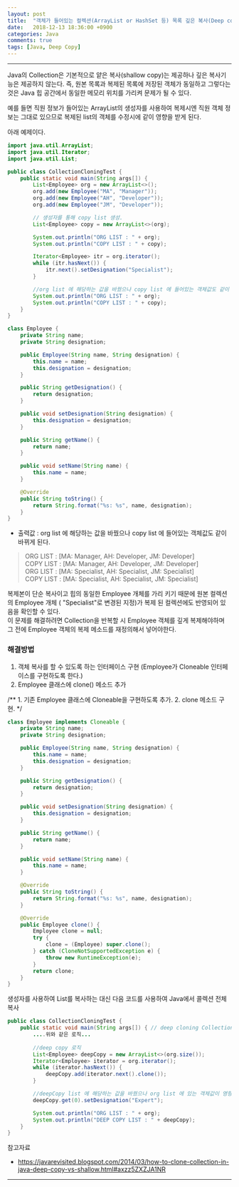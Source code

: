 ```yaml
---
layout: post
title:  "객체가 들어있는 컬렉션(ArrayList or HashSet 등) 목록 깊은 복사(Deep copy) 하기."
date:   2018-12-13 18:36:00 +0900
categories: Java
comments: true
tags: [Java, Deep Copy]
---
```


---

Java의 Collection은 기본적으로 얕은 복사(shallow copy)는 제공하나 깊은 복사기능은 제공하지 않는다.
즉, 원본 목록과 복제된 목록에 저장된 객체가 동일하고 그렇다는것은 Java 힙 공간에서 동일한 메모리 위치를 가리켜 문제가 될 수 있다.

예를 들면 직원 정보가 들어있는 ArrayList의 생성자를 사용하여 복제시엔 직원 객체 정보는 그대로 있으므로 복제된 list의 객체를 수정시에 같이 영향을 받게 된다. 

아래 예제이다.


```java
import java.util.ArrayList;
import java.util.Iterator;
import java.util.List;

public class CollectionCloningTest {
    public static void main(String args[]) { 
        List<Employee> org = new ArrayList<>();
        org.add(new Employee("MA", "Manager"));
        org.add(new Employee("AH", "Developer"));
        org.add(new Employee("JM", "Developer"));

        // 생성자를 통해 copy list 생성.
        List<Employee> copy = new ArrayList<>(org);

        System.out.println("ORG LIST : " + org);
        System.out.println("COPY LIST : " + copy);

        Iterator<Employee> itr = org.iterator();
        while (itr.hasNext()) {
            itr.next().setDesignation("Specialist");
        }

        //org list 에 해당하는 값을 바꿨으나 copy list 에 들어있는 객체값도 같이 바뀌게 된다.
        System.out.println("ORG LIST : " + org);
        System.out.println("COPY LIST : " + copy);
    }
}

class Employee {
    private String name;
    private String designation;

    public Employee(String name, String designation) {
        this.name = name;
        this.designation = designation;
    }

    public String getDesignation() {
        return designation;
    }

    public void setDesignation(String designation) {
        this.designation = designation;
    }

    public String getName() {
        return name;
    }

    public void setName(String name) {
        this.name = name;
    }

    @Override
    public String toString() {
        return String.format("%s: %s", name, designation);
    }
}
```

- 출력값 : org list 에 해당하는 값을 바꿨으나 copy list 에 들어있는 객체값도 같이 바뀌게 된다.
> ORG LIST : [MA: Manager, AH: Developer, JM: Developer]<br>
COPY LIST : [MA: Manager, AH: Developer, JM: Developer]<br>
ORG LIST : [MA: Specialist, AH: Specialist, JM: Specialist]<br>
COPY LIST : [MA: Specialist, AH: Specialist, JM: Specialist]

복제본이 단순 복사이고 힙의 동일한 Employee 개체를 가리 키기 때문에 원본 컬렉션의 Employee 개체 ( "Specialist"로 변경된 지정)가 복제 된 컬렉션에도 반영되어 있음을 확인할 수 있다. 
<br>이 문제를 해결하려면 Collection을 반복할 시 Employee 객체를 깊게 복제해야하며 그 전에 Employee 객체의 복제 메소드를 재정의해서 넣어야한다.

### 해결방법
1) 객체 복사를 할 수 있도록 하는 인터페이스 구현 (Employee가 Cloneable 인터페이스를 구현하도록 한다.)
2) Employee 클래스에 clone() 메소드 추가


/**
	1. 기존 Employee 클래스에 Cloneable을 구현하도록 추가.
	2. clone 메소드 구현.
*/
```java
class Employee implements Cloneable {
    private String name;
    private String designation;

    public Employee(String name, String designation) {
        this.name = name;
        this.designation = designation;
    }

    public String getDesignation() {
        return designation;
    }

    public void setDesignation(String designation) {
        this.designation = designation;
    }

    public String getName() {
        return name;
    }

    public void setName(String name) {
        this.name = name;
    }

    @Override
    public String toString() {
        return String.format("%s: %s", name, designation);
    }

    @Override
    public Employee clone() {
        Employee clone = null;
        try {
            clone = (Employee) super.clone();
        } catch (CloneNotSupportedException e) {
            throw new RuntimeException(e);
        }
        return clone;
    }
}
```

생성자를 사용하여 List를 복사하는 대신 다음 코드를 사용하여 Java에서 콜렉션 전체 복사

```java
public class CollectionCloningTest {
    public static void main(String args[]) { // deep cloning Collection in Java
		....위와 같은 로직...
			
		//deep copy 로직
		List<Employee> deepCopy = new ArrayList<>(org.size());
		Iterator<Employee> iterator = org.iterator();
		while (iterator.hasNext()) {
			deepCopy.add(iterator.next().clone());
		}

		//deepCopy list 에 해당하는 값을 바꿨으나 org list 에 있는 객체값이 영향을 받지 않는다..
		deepCopy.get(0).setDesignation("Expert");

		System.out.println("ORG LIST : " + org);
		System.out.println("DEEP COPY LIST : " + deepCopy);
	}
}

```

참고자료
 - https://javarevisited.blogspot.com/2014/03/how-to-clone-collection-in-java-deep-copy-vs-shallow.html#axzz5ZXZJA1NR


[jekyll-docs]: https://jekyllrb.com/docs/home
[jekyll-gh]:   https://github.com/jekyll/jekyll
[jekyll-talk]: https://talk.jekyllrb.com/

---


